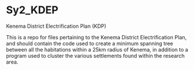 # Sy2_KDEP
Kenema District Electrification Plan (KDP)

This is a repo for files pertaining to the Kenema District Electrification Plan, and should contain the code used to create
a minimum spanning tree between all the habitations within a 25km radius of Kenema, in addition to a program used to 
cluster the various settlements found within the research area.
